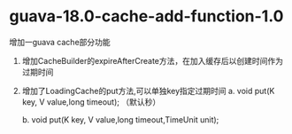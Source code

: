 guava-18.0-cache-add-function-1.0
=================================
增加一guava cache部分功能

1. 增加CacheBuilder的expireAfterCreate方法，在加入缓存后以创建时间作为过期时间

2. 增加了LoadingCache的put方法,可以单独key指定过期时间
    a. void put(K key, V value,long timeout); （默认秒）
  
    b. void put(K key, V value,long timeout,TimeUnit unit);
    
